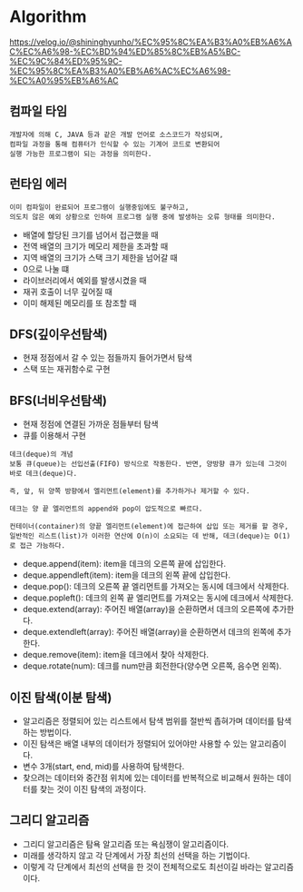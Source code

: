 # Algorithm

https://velog.io/@shininghyunho/%EC%95%8C%EA%B3%A0%EB%A6%AC%EC%A6%98-%EC%BD%94%ED%85%8C%EB%A5%BC-%EC%9C%84%ED%95%9C-%EC%95%8C%EA%B3%A0%EB%A6%AC%EC%A6%98-%EC%A0%95%EB%A6%AC

## 컴파일 타임
```
개발자에 의해 C, JAVA 등과 같은 개발 언어로 소스코드가 작성되며, 
컴파일 과정을 통해 컴퓨터가 인식할 수 있는 기계어 코드로 변환되어 
실행 가능한 프로그램이 되는 과정을 의미한다.
```
## 런타임 에러
```
이미 컴파일이 완료되어 프로그램이 실행중임에도 불구하고, 
의도치 않은 예외 상황으로 인하여 프로그램 실행 중에 발생하는 오류 형태를 의미한다.
```
- 배열에 할당된 크기를 넘어서 접근했을 때
- 전역 배열의 크기가 메모리 제한을 초과할 때
- 지역 배열의 크기가 스택 크기 제한을 넘어갈 때
- 0으로 나눌 떄
- 라이브러리에서 예외를 발생시켰을 때
- 재귀 호출이 너무 깊어질 때
- 이미 해제된 메모리를 또 참조할 때

## DFS(깊이우선탐색)
- 현재 정점에서 갈 수 있는 점들까지 들어가면서 탐색
- 스택 또는 재귀함수로 구현

## BFS(너비우선탐색)
- 현재 정점에 연결된 가까운 점들부터 탐색
- 큐를 이용해서 구현
```
데크(deque)의 개념
보통 큐(queue)는 선입선출(FIFO) 방식으로 작동한다. 반면, 양방향 큐가 있는데 그것이 바로 데크(deque)다.

즉, 앞, 뒤 양쪽 방향에서 엘리먼트(element)를 추가하거나 제거할 수 있다.

데크는 양 끝 엘리먼트의 append와 pop이 압도적으로 빠르다.

컨테이너(container)의 양끝 엘리먼트(element)에 접근하여 삽입 또는 제거를 할 경우, 
일반적인 리스트(list)가 이러한 연산에 O(n)이 소요되는 데 반해, 데크(deque)는 O(1)로 접근 가능하다.
```
- deque.append(item): item을 데크의 오른쪽 끝에 삽입한다.
- deque.appendleft(item): item을 데크의 왼쪽 끝에 삽입한다.
- deque.pop(): 데크의 오른쪽 끝 엘리먼트를 가져오는 동시에 데크에서 삭제한다.
- deque.popleft(): 데크의 왼쪽 끝 엘리먼트를 가져오는 동시에 데크에서 삭제한다.
- deque.extend(array): 주어진 배열(array)을 순환하면서 데크의 오른쪽에 추가한다.
- deque.extendleft(array): 주어진 배열(array)을 순환하면서 데크의 왼쪽에 추가한다.
- deque.remove(item): item을 데크에서 찾아 삭제한다.
- deque.rotate(num): 데크를 num만큼 회전한다(양수면 오른쪽, 음수면 왼쪽).

## 이진 탐색(이분 탐색) 
- 알고리즘은 정렬되어 있는 리스트에서 탐색 범위를 절반씩 좁혀가며 데이터를 탐색하는 방법이다.
- 이진 탐색은 배열 내부의 데이터가 정렬되어 있어야만 사용할 수 있는 알고리즘이다.
- 변수 3개(start, end, mid)를 사용하여 탐색한다. 
- 찾으려는 데이터와 중간점 위치에 있는 데이터를 반복적으로 비교해서 원하는 데이터를 찾는 것이 이진 탐색의 과정이다.

## 그리디 알고리즘
- 그리디 알고리즘은 탐욕 알고리즘 또는 욕심쟁이 알고리즘이다.
- 미래를 생각하지 않고 각 단계에서 가장 최선의 선택을 하는 기법이다. 
- 이렇게 각 단계에서 최선의 선택을 한 것이 전체적으로도 최선이길 바라는 알고리즘이다.
